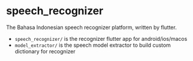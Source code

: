 # speech_recognizer

The Bahasa Indonesian speech recognizer platform, written by flutter.

- `speech_recognizer/` is the recognizer flutter app for android/ios/macos
- `model_extractor/` is the speech model extractor to build custom dictionary for recognizer